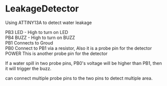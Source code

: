 # LeakageDetector
Using ATTINY13A to detect water leakage


PB3  LED  -  High to turn on LED  
PB4  BUZZ -  High to turn on BUZZ  
PB1  Connects to Groud  
PB0  Connect to PB1 via a resistor, Also it is a probe pin for the detector  
POWER  This is another probe pin for the detector   


If a water spill in two probe pins, PB0's voltage will be higher than PB1, then it will trigger the buzz.  

can connect multiple probe pins to the two pins to detect multiple area.   